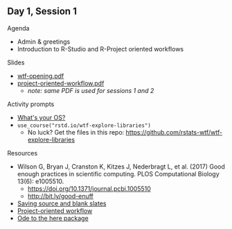 ## Day 1, Session 1

Agenda

  * Admin & greetings
  * Introduction to R-Studio and R-Project oriented workflows
  
Slides

  * [wtf-opening.pdf](materials/wtf-opening.pdf)
  * [project-oriented-workflow.pdf](materials/project-oriented-workflow.pdf)
    - *note: same PDF is used for sessions 1 and 2*
  
Activity prompts

  * [What's your OS?](https://github.com/rstudio-conf-2020/what-they-forgot/issues/21)
  * `use_course("rstd.io/wtf-explore-libraries")`
    - No luck? Get the files in this repo: <https://github.com/rstats-wtf/wtf-explore-libraries>

Resources

  * Wilson G, Bryan J, Cranston K, Kitzes J, Nederbragt L, et al. (2017) Good enough practices in scientific computing. PLOS Computational Biology 13(6): e1005510.
    - <https://doi.org/10.1371/journal.pcbi.1005510>
    - <http://bit.ly/good-enuff>
  * [Saving source and blank slates](https://whattheyforgot.org/save-source.html)
  * [Project-oriented workflow](https://whattheyforgot.org/project-oriented-workflow.html)
  * [Ode to the here package](https://github.com/jennybc/here_here#readme)
